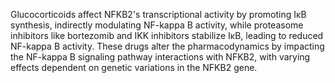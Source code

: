 Glucocorticoids affect NFKB2's transcriptional activity by promoting IκB synthesis, indirectly modulating NF-kappa B activity, while proteasome inhibitors like bortezomib and IKK inhibitors stabilize IκB, leading to reduced NF-kappa B activity. These drugs alter the pharmacodynamics by impacting the NF-kappa B signaling pathway interactions with NFKB2, with varying effects dependent on genetic variations in the NFKB2 gene.